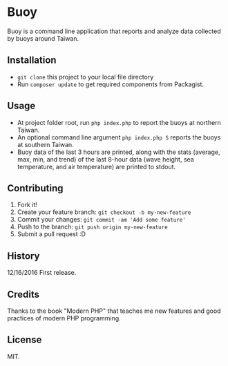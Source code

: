 # Buoy

Buoy is a command line application that reports and analyze data collected by buoys around Taiwan.

## Installation

- <code>git clone</code> this project to your local file directory
- Run <code>composer update</code> to get required components from Packagist.

## Usage

- At project folder root, run <code>php index.php</code> to report the buoys at northern Taiwan.
- An optional command line argument <code>php index.php S</code> reports the buoys at southern Taiwan.
- Buoy data of the last 3 hours are printed, along with the stats (average, max, min, and trend) of the last 8-hour data (wave height, sea temperature, and air temperature) are printed to stdout.

## Contributing

1. Fork it!
2. Create your feature branch: `git checkout -b my-new-feature`
3. Commit your changes: `git commit -am 'Add some feature'`
4. Push to the branch: `git push origin my-new-feature`
5. Submit a pull request :D

## History

12/16/2016 First release.

## Credits

Thanks to the book "Modern PHP" that teaches me new features and good practices of modern PHP programming.

## License

MIT.

